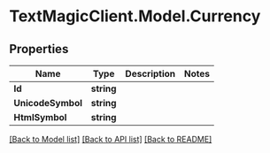# TextMagicClient.Model.Currency
## Properties

Name | Type | Description | Notes
------------ | ------------- | ------------- | -------------
**Id** | **string** |  | 
**UnicodeSymbol** | **string** |  | 
**HtmlSymbol** | **string** |  | 

[[Back to Model list]](../README.md#documentation-for-models) [[Back to API list]](../README.md#documentation-for-api-endpoints) [[Back to README]](../README.md)

